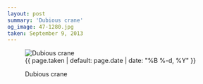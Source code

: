 ```yaml
---
layout: post
summary: 'Dubious crane'
og_image: 47-1280.jpg
taken: September 9, 2013
---
```


<figure class="post" data-src="{{ site.assets_url }}/{{ page.og_image }}" data-sub-html='#caption-{{ page.id | remove_first: "/" }}'>
<img alt="Dubious crane" sizes="(min-width: 700px) 50vw, calc(100vw - 2rem)" src="{{ site.assets_url }}/47-640.jpg" srcset="{{ site.assets_url }}/47-1280.jpg 1280w, {{ site.assets_url }}/47-960.jpg 960w, {{ site.assets_url }}/47-640.jpg 640w, {{ site.assets_url }}/47-320.jpg 320w"/>
<figcaption id='caption-{{ page.id | remove_first: "/" }}'>
<time>{{ page.taken | default: page.date | date: "%B %-d, %Y" }}</time>
<p>Dubious crane</p>
</figcaption>
</figure>
